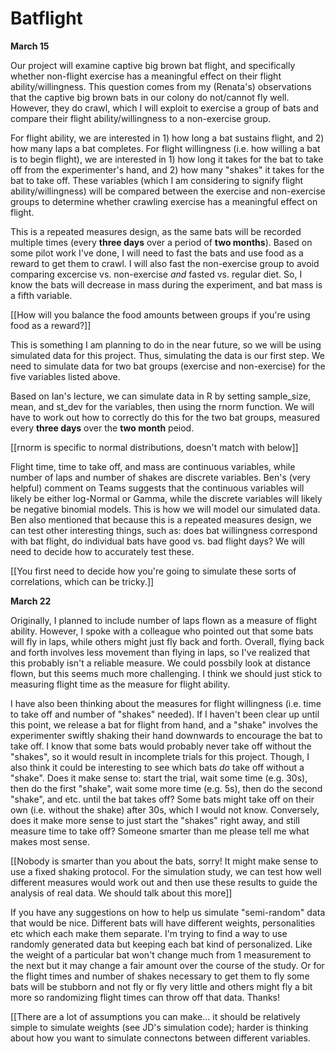 # Batflight

**March 15**


Our project will examine captive big brown bat flight, and specifically whether non-flight exercise has a meaningful effect on their flight ability/willingness. This question comes from my (Renata's) observations that the captive big brown bats in our colony do not/cannot fly well. However, they do crawl, which I will exploit to exercise a group of bats and compare their flight ability/willingness to a non-exercise group. 

For flight ability, we are interested in 1) how long a bat sustains flight, and 2) how many laps a bat completes. For flight willingness (i.e. how willing a bat is to begin flight), we are interested in 1) how long it takes for the bat to take off from the experimenter's hand, and 2) how many "shakes" it takes for the bat to take off. These variables (which I am considering to signify flight ability/willingness) will be compared between the exercise and non-exercise groups to determine whether crawling exercise has a meaningful effect on flight.

This is a repeated measures design, as the same bats will be recorded multiple times (every **three days** over a period of **two months**). Based on some pilot work I've done, I will need to fast the bats and use food as a reward to get them to crawl. I will also fast the non-exercise group to avoid comparing excercise vs. non-exercise *and* fasted vs. regular diet. So, I know the bats will decrease in mass during the experiment, and bat mass is a fifth variable. 

[[How will you balance the food amounts between groups if you're using food as a reward?]]

This is something I am planning to do in the near future, so we will be using simulated data for this project. Thus, simulating the data is our first step. We need to simulate data for two bat groups (exercise and non-exercise) for the five variables listed above. 

Based on Ian's lecture, we can simulate data in R by setting sample_size, mean, and st_dev for the variables, then using the rnorm function. We will have to work out how to correctly do this for the two bat groups, measured every **three days** over the **two month** peiod.

[[rnorm is specific to normal distributions, doesn't match with below]]

Flight time, time to take off, and mass are continuous variables, while number of laps and number of shakes are discrete variables. Ben's (very helpful) comment on Teams suggests that the continuous variables will likely be either log-Normal or Gamma, while the discrete variables will likely be negative binomial models. This is how we will model our simulated data. Ben also mentioned that because this is a repeated measures design, we can test other interesting things, such as: does bat willingness correspond with bat flight, do individual bats have good vs. bad flight days? We will need to decide how to accurately test these. 

[[You first need to decide how you're going to simulate these sorts of correlations, which can be tricky.]]

**March 22**

Originally, I planned to include number of laps flown as a measure of flight ability. However, I spoke with a colleague who pointed out that some bats will fly in laps, while others might just fly back and forth. Overall, flying back and forth involves less movement than flying in laps, so I've realized that this probably isn't a reliable measure. We could possbily look at distance flown, but this seems much more challenging. I think we should just stick to measuring flight time as the measure for flight ability. 

I have also been thinking about the measures for flight willingness (i.e. time to take off and number of "shakes" needed). If I haven't been clear up until this point, we release a bat for flight from hand, and a "shake" involves the experimenter swiftly shaking their hand downwards to encourage the bat to take off. I know that some bats would probably never take off without the "shakes", so it would result in incomplete trials for this project. Though, I also think it could be interesting to see which bats *do* take off without a "shake". Does it make sense to: start the trial, wait some time (e.g. 30s), then do the first "shake", wait some more time (e.g. 5s), then do the second "shake", and etc. until the bat takes off? Some bats might take off on their own (i.e. without the shake) after 30s, which I would not know. Conversely, does it make more sense to just start the "shakes" right away, and still measure time to take off? Someone smarter than me please tell me what makes most sense. 

[[Nobody is smarter than you about the bats, sorry! It might make sense to use a fixed shaking protocol. For the simulation study, we can test how well different measures would work out and then use these results to guide the analysis of real data. We should talk about this more]]

If you have any suggestions on how to help us simulate "semi-random" data that would be nice. Different bats will have different weights, personalities etc which each make them separate. I'm trying to find a way to use randomly generated data but keeping each bat kind of personalized. Like the weight of a particular bat won't change much from 1 measurement to the next but it may change a fair amount over the course of the study. Or for the flight times and number of shakes necessary to get them to fly some bats will be stubborn and not fly or fly very little and others might fly a bit more so randomizing flight times can throw off that data. Thanks!

[[There are a lot of assumptions you can make... it should be relatively simple to simulate weights (see JD's simulation code); harder is thinking about how you want to simulate connectons between different variables.
